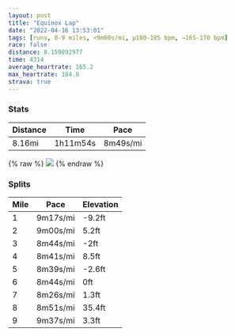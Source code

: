 ```yaml
---
layout: post
title: "Equinox Lap"
date: "2022-04-16 13:53:01"
tags: [runs, 8-9 miles, <9m00s/mi, μ180-185 bpm, →165-170 bpm]
race: false
distance: 8.159892977
time: 4314
average_heartrate: 165.2
max_heartrate: 184.0
strava: true
---
```


### Stats

| Distance | Time | Pace |
|----------|------|------|
|8.16mi|1h11m54s|8m49s/mi|

{% raw %}
<img src='https://maps.googleapis.com/maps/api/staticmap?maptype=roadmap&path=enc:iyvwF`vtbM@VTd@`@Hr@^P?HHXFkArAIh@Sv@K`APdASz@Gp@m@nBCj@HR?FUp@EZPLhA\ZXTf@TVXLrAXbA\h@@r@RTBpAp@dB^rBn@?LIb@Mj@oAtDGVDHNAXQTi@t@kCfAoCZARUf@M~@Gd@Hf@@`@[j@Ud@}@z@Nd@A~AWlAc@bAFbBa@lBOdAB~@ENFCDr@Jb@VF\`@b@Zl@HZVJv@RrAIfA_@FJt@RZ`@tBv@dCh@vALl@Jb@RzAjAlBh@f@`@XHtH^|DDtBT\@`@Ix@FrA?x@Px@HfAEh@NvB@vE\xA@bCP~C?z@IlACf@KvAXfCHd@?\Lj@Bb@NxCZ|@G`@PdAJBDCLU~@Mp@a@xGQvEPqHZeFR}@LShBRlC@z@Vf@?fAZd@BjBb@fBNh@P`AJTJjBAh@HZVjAXpANKtAk@xEEp@WhHA\DFVBTEBEZeHTkCHqBDWb@KH_@@a@FYJA`D^lAb@f@GQZMp@}BxCLTCFNEBX?PIXIl@@Jb@p@\`ABhAEjAJRjG|@`BH~BFb@X\HpCLRG@GAYWKa@A_@o@YKaAQKB?PF?f@\]d@QPK?yAQe@DkAUoCQeBUu@YGIEe@PaBHcBRsA@c@A]Xe@ECAId@iANg@e@OFq@?a@EMDGEG}@SmAAqBKQGiAC]DMJqAEiASQQiAg@iGk@yA[sBOaASgAGoAYcI}@qBGqE[c@FaAM}@?m@UcAGOO_CIoAD}ACoAFoCYo@?gDQcA@oAGcCKyAUkBAUEcI[k@BwBIgA@e@KkAGSEi@k@cA]UCe@UW[c@_@aBc@iC]uBQoFw@YFQAm@[u@Ls@CWFw@Qg@[UCCCESEo@Kc@a@i@AIUOc@?u@MKSIAe@@UIoCh@kAOYW?QCCiBEWTIVCvACHkAx@y@No@CwB\oBHcC]mBi@qASy@a@}@Cc@McEoAuBy@uEcDiAo@e@a@sBmAsAq@SYXk@?EF@DGDYf@cB^oBTe@N_A`@cAFm@M_@@q@\m@CUUS_@O_@S{@y@aAe@SUSK_@GECCq@GY?MLg@J_ARq@?KDWx@oBVc@BKHBv@h@RRD?PLFFL`@hA`Ah@ZXf@j@\Xl@CNS\Ru@DADh@CHKJBTdAXj@BHDRf@d@P&key=AIzaSyC1MId7bFpkLXNAaYhBSTb8jLyiSqzbDtM&size=800x800&markers=color:yellow|label:S|40.75429,-74.00305&markers=color:green|label:F|40.75431,-74.00116999999999'>
{% endraw %}

### Splits

| Mile | Pace | Elevation |
|------|------|-----------|
|1|9m17s/mi|-9.2ft|
|2|9m00s/mi|5.2ft|
|3|8m44s/mi|-2ft|
|4|8m41s/mi|8.5ft|
|5|8m39s/mi|-2.6ft|
|6|8m44s/mi|0ft|
|7|8m26s/mi|1.3ft|
|8|8m51s/mi|35.4ft|
|9|9m37s/mi|3.3ft|
